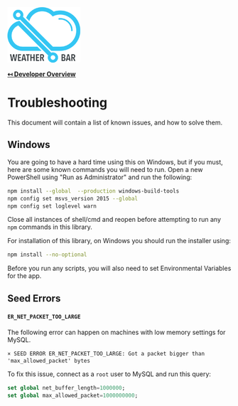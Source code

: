 ![Weather Bar Logo](logo.png "Weather Bar Logo")

**[↤ Developer Overview](../README.md)**

Troubleshooting
===

This document will contain a list of known issues, and how to solve them.

Windows
---

You are going to have a hard time using this on Windows, but if you must, here are some known commands you will need to run.  Open a new PowerShell using "Run as Administrator" and run the following:

```bash
npm install --global  --production windows-build-tools
npm config set msvs_version 2015 --global
npm config set loglevel warn
```

Close all instances of shell/cmd and reopen before attempting to run any `npm` commands in this library.

For installation of this library, on Windows you should run the installer using:

```bash
npm install --no-optional
```

Before you run any scripts, you will also need to set Environmental Variables for the app.

Seed Errors
---

#### `ER_NET_PACKET_TOO_LARGE`

The following error can happen on machines with low memory settings for MySQL.

```
× SEED ERROR ER_NET_PACKET_TOO_LARGE: Got a packet bigger than 'max_allowed_packet' bytes
```

To fix this issue, connect as a `root` user to MySQL and run this query:

```sql
set global net_buffer_length=1000000;
set global max_allowed_packet=1000000000;
```
